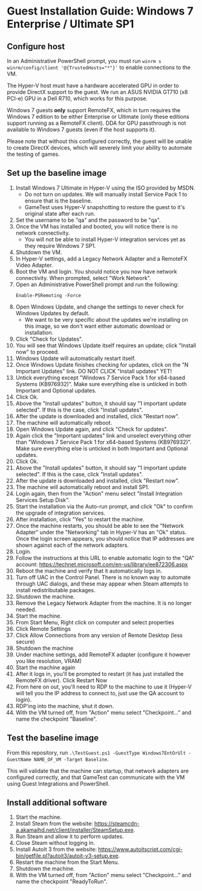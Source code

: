 # Guest Installation Guide: Windows 7 Enterprise / Ultimate SP1

## Configure host

In an Administrative PowerShell prompt, you must run `winrm s winrm/config/client '@{TrustedHosts="*"}'` to enable connections to the VM.

The Hyper-V host must have a hardware accelerated GPU in order to provide DirectX support to the guest.  We run an ASUS NVIDIA GT710 (x8 PCI-e) GPU in a Dell R710, which works for this purpose.

Windows 7 guests **only** support RemoteFX, which in turn requires the Windows 7 edition to be either Enterprise or Ultimate (only these editions support running as a RemoteFX client).  DDA for GPU passthrough is not available to Windows 7 guests (even if the host supports it).

Please note that without this configured correctly, the guest will be unable to create DirectX devices, which will severely limit your ability to automate the testing of games.

## Set up the baseline image

1. Install Windows 7 Ultimate in Hyper-V using the ISO provided by MSDN.
    - Do not turn on updates.  We will manually install Service Pack 1 to ensure that is the baseline.
    - GameTest uses Hyper-V snapshotting to restore the guest to it's original state after each run.
2. Set the username to be "qa" and the password to be "qa".
3. Once the VM has installed and booted, you will notice there is no network connectivity.
    - You will not be able to install Hyper-V integration services yet as they require Windows 7 SP1.
4. Shutdown the VM.
5. In Hyper-V settings, add a Legacy Network Adapter and a RemoteFX Video Adapter.
6. Boot the VM and login.  You should notice you now have network connectivity.  When prompted, select "Work Network".
7. Open an Administrative PowerShell prompt and run the following:
   ```
   Enable-PSRemoting -Force
   ```
8. Open Windows Update, and change the settings to never check for Windows Updates by default.
    - We want to be very specific about the updates we're installing on this image, so we don't want either automatic download or installation.
9. Click "Check for Updates".
10. You will see that Windows Update itself requires an update; click "Install now" to proceed.
11. Windows Update will automatically restart itself.
12. Once Windows Update finishes checking for updates, click on the "N Important Updates" link.  DO NOT CLICK "Install updates" YET!
13. Untick everything except "Windows 7 Service Pack 1 for x64-based Systems (KB976932)".  Make sure everything else is unticked in both Important and Optional updates.
14. Click Ok.
15. Above the "Install updates" button, it should say "1 important update selected".  If this is the case, click "Install updates".
16. After the update is downloaded and installed, click "Restart now".
17. The machine will automatically reboot.
18. Open Windows Update again, and click "Check for updates".
19. Again click the "Important updates" link and unselect everything other than "Windows 7 Service Pack 1 for x64-based Systems (KB976932)".  Make sure everything else is unticked in both Important and Optional updates.
20. Click Ok.
21. Above the "Install updates" button, it should say "1 important update selected".  If this is the case, click "Install updates".
22. After the update is downloaded and installed, click "Restart now".
23. The machine will automatically reboot and install SP1.
24. Login again, then from the "Action" menu select "Install Integration Services Setup Disk".
25. Start the installation via the Auto-run prompt, and click "Ok" to confirm the upgrade of integration services.
26. After installation, click "Yes" to restart the machine.
27. Once the machine restarts, you should be able to see the "Network Adapter" under the "Networking" tab in Hyper-V has an "Ok" status.  Once the login screen appears, you should notice that IP addresses are shown against each of the network adapters.
29. Login.
30. Follow the instructions at this URL to enable automatic login to the "QA" account: https://technet.microsoft.com/en-us/library/ee872306.aspx
31. Reboot the machine and verify that it automatically logs in.
32. Turn off UAC in the Control Panel.  There is no known way to automate through UAC dialogs, and these may appear when Steam attempts to install redistributable packages.
33. Shutdown the machine.
34. Remove the Legacy Network Adapter from the machine.  It is no longer needed.
35. Start the machine.
36. From Start Menu, Right click on computer and select properties
37. Click Remote Settings
38. Click Allow Connections from any version of Remote Desktop (less secure)
39. Shutdown the machine
40. Under machine settings, add RemoteFX adapter (configure it however you like resolution, VRAM)
41. Start the machine again
42. After it logs in, you'll be prompted to restart (it has just installed the RemoteFX driver).  Click Restart Now
43. From here on out, you'll need to RDP to the machine to use it (Hyper-V will tell you the IP address to connect to, just use the QA account to login).
44. RDP'ing into the machine, shut it down.
45. With the VM turned off, from "Action" menu select "Checkpoint..." and name the checkpoint "Baseline".

## Test the baseline image

From this repository, run `.\TestGuest.ps1 -GuestType Windows7EntOrUlt -GuestName NAME_OF_VM -Target Baseline`.

This will validate that the machine can startup, that network adapters are configured correctly, and that GameTest can communicate with the VM using Guest Integrations and PowerShell.

## Install additional software

1. Start the machine.
2. Install Steam from the website: https://steamcdn-a.akamaihd.net/client/installer/SteamSetup.exe.
3. Run Steam and allow it to perform updates.
4. Close Steam without logging in.
5. Install AutoIt 3 from the website: https://www.autoitscript.com/cgi-bin/getfile.pl?autoit3/autoit-v3-setup.exe.
6. Restart the machine from the Start Menu.
7. Shutdown the machine.
8. With the VM turned off, from "Action" menu select "Checkpoint..." and name the checkpoint "ReadyToRun".